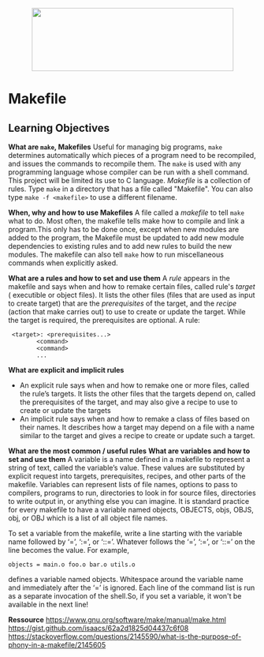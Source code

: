 <p align="center">
  <img width="409" height="128" src="https://www.holbertonschool.com/holberton-logo.png">
</p>

# Makefile

## Learning Objectives
**What are `make`, Makefiles**
Useful for managing big programs, `make` determines automatically which pieces of a program need to be recompiled, and issues the commands to recompile them. The `make` is used with any programming language whose compiler can be run with a shell command. This project will be limited its use to C language. *Makefile* is a collection of rules.
Type `make` in a directory that has a file called "Makefile".  You can also type `make -f <makefile>` to use a different filename.

**When, why and how to use Makefiles**
A file called a *makefile* to tell `make` what to do. Most often, the makefile tells make how to compile and link a program.This only has to be done once, except when new modules are added to the program, the Makefile must be updated to add new module dependencies to existing rules and to add new rules to build the new modules.
The makefile can also tell `make` how to run miscellaneous commands when explicitly asked.

**What are a rules and how to set and use them**
A *rule* appears in the makefile and says when and how to remake certain files, called rule's *target* ( executible or object files). It lists the other files (files that are used as input to create target) that are the *prerequisites* of the target, and the *recipe* (action that make carries out) to use to create or update the target. While the target is required, the prerequisites are optional.
 A rule:
```
 <target>: <prerequisites...>
	    <command>
	    <command>
	    ...
```
**What are explicit and implicit rules**
- An explicit rule says when and how to remake one or more files, called the rule’s targets. It lists the other files that the targets depend on, called the prerequisites of the target, and may also give a recipe to use to create or update the targets
- An implicit rule says when and how to remake a class of files based on their names. It describes how a target may depend on a file with a name similar to the target and gives a recipe to create or update such a target.

**What are the most common / useful rules**
**What are variables and how to set and use them**
A variable is a name defined in a makefile to represent a string of text, called the variable’s value. These values are substituted by explicit request into targets, prerequisites, recipes, and other parts of the makefile.
Variables can represent lists of file names, options to pass to compilers, programs to run, directories to look in for source files, directories to write output in, or anything else you can imagine.
It is standard practice for every makefile to have a variable named objects, OBJECTS, objs, OBJS, obj, or OBJ which is a list of all object file names.

To set a variable from the makefile, write a line starting with the variable name followed by ‘=’, ‘:=’, or ‘::=’. Whatever follows the ‘=’, ‘:=’, or ‘::=’ on the line becomes the value. For example,
```
objects = main.o foo.o bar.o utils.o
```
defines a variable named objects. Whitespace around the variable name and immediately after the ‘=’ is ignored.
Each line of the command list is run as a separate invocation of the shell.So, if you set a variable, it won't be available in the next line!


**Ressource**
https://www.gnu.org/software/make/manual/make.html
https://gist.github.com/isaacs/62a2d1825d04437c6f08
https://stackoverflow.com/questions/2145590/what-is-the-purpose-of-phony-in-a-makefile/2145605

